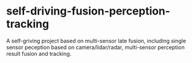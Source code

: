 # self-driving-fusion-perception-tracking
A self-griving project based on multi-sensor late fusion, including single sensor peception based on camera/lidar/radar, multi-sensor perception result fusion and tracking.

